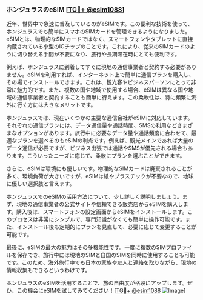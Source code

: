 ### ホンジュラスのeSIM [[TG💪+ @esim1088](https://t.me/s/esim1088)]

近年、世界中で急速に普及しているのがeSIMです。この便利な技術を使って、ホンジュラスでも簡単にスマホのSIMカードを管理できるようになりました。eSIMとは、物理的なSIMカードではなく、スマートフォンやタブレットに直接内蔵されている小型のICチップのことです。これにより、従来のSIMカードのように切り替える手間が不要になり、旅行や長期滞在時にとても便利です。

例えば、ホンジュラスに到着してすぐに現地の通信事業者と契約する必要がありません。eSIMを利用すれば、インターネット上で簡単に通信プランを購入し、その場でインストールできます。これは、観光客やビジネスパーソンにとって非常に魅力的です。また、複数の国や地域で使用する場合、eSIMは異なる国や地域の通信事業者と契約することも簡単に行えます。この柔軟性は、特に頻繁に海外に行く方には大きなメリットです。

ホンジュラスでは、現在いくつかの主要な通信会社がeSIMに対応しています。それぞれの通信プランには、データ通信量や通話時間、SMSの利用などさまざまなオプションがあります。旅行中に必要なデータ量や通話頻度に合わせて、最適なプランを選べるのもeSIMの利点です。例えば、観光メインであれば大量のデータ通信が必要ですが、ビジネス出張では通話やSMSが優先される場合もあります。こういったニーズに応じて、柔軟にプランを選ぶことができます。

さらに、eSIMは環境にも優しいです。物理的なSIMカードは廃棄されることが多く、環境負荷が大きいですが、eSIMは紙やプラスチックが不要なので、地球に優しい選択肢と言えます。

ホンジュラスでのeSIMの活用方法について、少し詳しく説明しましょう。まず、現地の通信事業者の公式サイトや信頼できる販売店からeSIMを購入します。購入後は、スマートフォンの設定画面からeSIMをインストールします。このプロセスは非常にシンプルで、専門知識がなくても簡単に操作可能です。また、インストール後も定期的にプランを見直して、必要に応じて変更することが可能です。

最後に、eSIMの最大の魅力はその多機能性です。一度に複数のSIMプロファイルを保存でき、旅行中には現地のSIMと自国のSIMを同時に使用することも可能です。このため、海外旅行中でも日本の家族や友人と連絡を取りながら、現地の情報収集もできるというわけです。

ホンジュラスのeSIMを活用することで、旅の自由度が格段にアップします。ぜひ、この機会にeSIMを試してみてください！[[TG💪+ @esim1088](https://t.me/s/esim1088) ![Image](https://i.postimg.cc/Y0z9fWf4/image.png)]